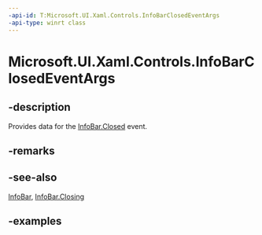 ```yaml
---
-api-id: T:Microsoft.UI.Xaml.Controls.InfoBarClosedEventArgs
-api-type: winrt class
---
```


# Microsoft.UI.Xaml.Controls.InfoBarClosedEventArgs

<!--
public class InfoBarClosedEventArgs
-->


## -description

Provides data for the [InfoBar.Closed](infobar_closed.md) event.

## -remarks

## -see-also

[InfoBar](infobar.md), [InfoBar.Closing](infobar_closing.md)

## -examples


